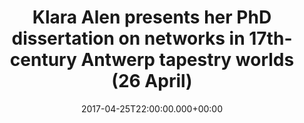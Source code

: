 ---
post: true
layout: post
date: 2017-04-25T22:00:00.000+00:00
categories: note
title: Klara Alen presents her PhD dissertation on networks in 17th-century Antwerp
  tapestry worlds (26 April)
authors: ''
journal: ''
link: 
file: ''

---
